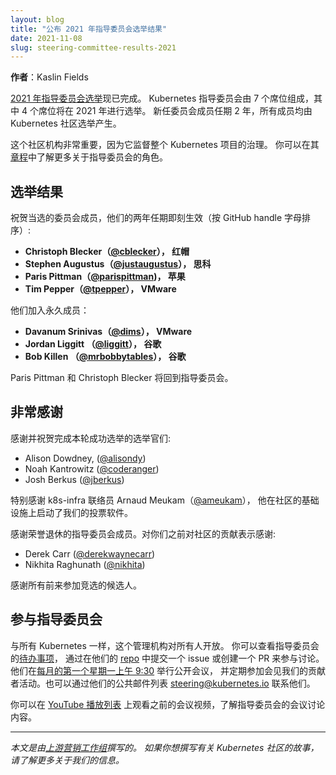 ```yaml
---
layout: blog
title: "公布 2021 年指导委员会选举结果"
date: 2021-11-08
slug: steering-committee-results-2021
---
```



**作者**：Kaslin Fields

[2021 年指导委员会选举](https://github.com/kubernetes/community/tree/master/events/elections/2021)现已完成。
Kubernetes 指导委员会由 7 个席位组成，其中 4 个席位将在 2021 年进行选举。
新任委员会成员任期 2 年，所有成员均由 Kubernetes 社区选举产生。

这个社区机构非常重要，因为它监督整个 Kubernetes 项目的治理。
你可以在其[章程](https://github.com/kubernetes/steering/blob/master/charter.md)中了解更多关于指导委员会的角色。

## 选举结果


祝贺当选的委员会成员，他们的两年任期即刻生效（按 GitHub handle 字母排序）:
* **Christoph Blecker（[@cblecker](https://github.com/cblecker)）， 红帽**
* **Stephen Augustus（[@justaugustus](https://github.com/justaugustus)）， 思科**
* **Paris Pittman（[@parispittman](https://github.com/parispittman))， 苹果**
* **Tim Pepper（[@tpepper](https://github.com/tpepper)）， VMware**

他们加入永久成员：

* **Davanum Srinivas（[@dims](https://github.com/dims)）， VMware**
* **Jordan Liggitt （[@liggitt](https://github.com/liggitt)）， 谷歌**
* **Bob Killen （[@mrbobbytables](https://github.com/mrbobbytables)）， 谷歌**

Paris Pittman 和 Christoph Blecker 将回到指导委员会。

## 非常感谢

感谢并祝贺完成本轮成功选举的选举官们:

* Alison Dowdney, ([@alisondy](https://github.com/alisondy))
* Noah Kantrowitz ([@coderanger](https://github.com/coderanger))
* Josh Berkus ([@jberkus](https://github.com/jberkus))

特别感谢 k8s-infra 联络员 Arnaud Meukam（[@ameukam](https://github.com/ameukam)），
他在社区的基础设施上启动了我们的投票软件。

感谢荣誉退休的指导委员会成员。对你们之前对社区的贡献表示感谢:

* Derek Carr ([@derekwaynecarr](https://github.com/derekwaynecarr))
* Nikhita Raghunath ([@nikhita](https://github.com/nikhita))

感谢所有前来参加竞选的候选人。

## 参与指导委员会

与所有 Kubernetes 一样，这个管理机构对所有人开放。
你可以查看指导委员会的[待办事项](https://github.com/kubernetes/steering/projects/1)，
通过在他们的 [repo](https://github.com/kubernetes/steering)
中提交一个 issue 或创建一个 PR 来参与讨论。
他们在[每月的第一个星期一上午 9:30](https://github.com/kubernetes/steering) 举行公开会议，
并定期参加会见我们的贡献者活动。也可以通过他们的公共邮件列表 steering@kubernetes.io 联系他们。

你可以在 [YouTube 播放列表](https://www.youtube.com/playlist?list=PL69nYSiGNLP1yP1B_nd9-drjoxp0Q14qM)
上观看之前的会议视频，了解指导委员会的会议讨论内容。

---

_本文是由[上游营销工作组](https://github.com/kubernetes/community/tree/master/communication/marketing-team#contributor-marketing)撰写的。
如果你想撰写有关 Kubernetes 社区的故事，请了解更多关于我们的信息。_